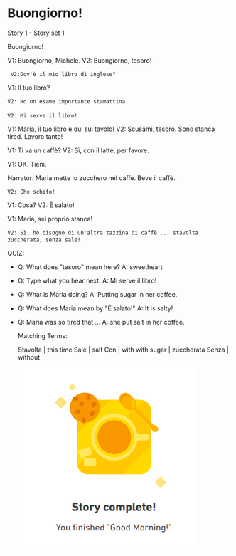 # Buongiorno!
Story 1 - Story set 1 

Buongiorno!

V1: Buongiorno, Michele.
      V2: Buongiorno, tesoro!
    
    
     V2:Dov'è il mio libro di inglese?
V1: Il tuo libro?

    V2: Ho un esame importante stamattina.
    
    V2: Mi serve il libro!
    
    
V1: Maria, il tuo libro è qui sul tavolo!
    V2: Scusami, tesoro. Sono stanca tired. Lavoro tanto!
    
V1: Ti va un caffè?
    V2: Sì, con il latte, per favore.
    
V1: OK. Tieni.

Narrator: Maria mette lo zucchero nel caffè.
          Beve il caffè.
          
    V2: Che schifo!          

V1: Cosa? 
    V2: È salato!
    
V1: Maria, sei proprio stanca!

    V2: Sì, ho bisogno di un'altra tazzina di caffè ... stavolta zuccherata, senza sale!


QUIZ:
*  Q: What does "tesoro" mean here? 
    A:  sweetheart 
    
*  Q:  Type what you hear next:
    A: Mi serve il libro!
    
* Q: What is Maria doing? 
    A: Putting sugar in her coffee. 
    
* Q: What does Maria mean by "È salato!"
    A: It is salty! 
    
*  Q: Maria was so tired that ...
    A: she put salt in her coffee. 
    
    Matching Terms: 

    Stavolta | this time 
    Sale     |  salt
    Con      |  with 
    with sugar |  zuccherata 
    Senza   | without 
    
    ![Good-Morning](https://github.com/EO4wellness/T-I-L/blob/main/polyglot/italiano/castle-1/2021-01-04-Stories-Buongiorno.png)
    

